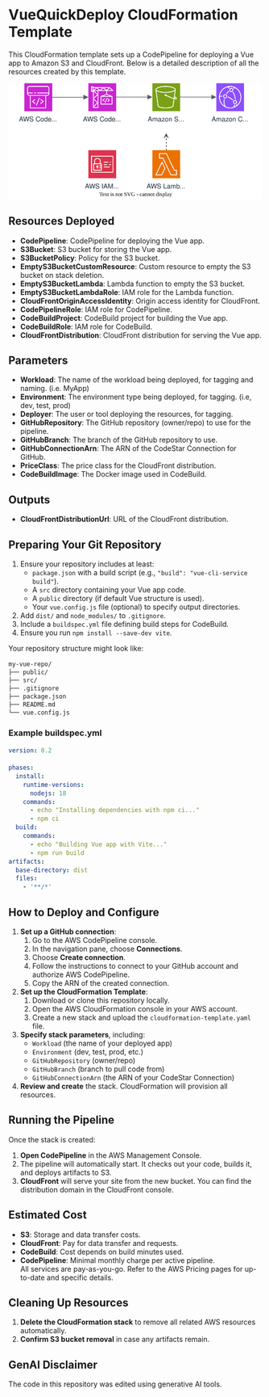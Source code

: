 # VueQuickDeploy CloudFormation Template

This CloudFormation template sets up a CodePipeline for deploying a Vue app to Amazon S3 and CloudFront. Below is a detailed description of all the resources created by this template.

![CloudFormation Architecture Diagram](diagram.svg)

## Resources Deployed

- **CodePipeline**: CodePipeline for deploying the Vue app.
- **S3Bucket**: S3 bucket for storing the Vue app.
- **S3BucketPolicy**: Policy for the S3 bucket.
- **EmptyS3BucketCustomResource**: Custom resource to empty the S3 bucket on stack deletion.
- **EmptyS3BucketLambda**: Lambda function to empty the S3 bucket.
- **EmptyS3BucketLambdaRole**: IAM role for the Lambda function.
- **CloudFrontOriginAccessIdentity**: Origin access identity for CloudFront.
- **CodePipelineRole**: IAM role for CodePipeline.
- **CodeBuildProject**: CodeBuild project for building the Vue app.
- **CodeBuildRole**: IAM role for CodeBuild.
- **CloudFrontDistribution**: CloudFront distribution for serving the Vue app.

## Parameters

- **Workload**: The name of the workload being deployed, for tagging and naming. (i.e. MyApp)
- **Environment**: The environment type being deployed, for tagging. (i.e, dev, test, prod)
- **Deployer**: The user or tool deploying the resources, for tagging.
- **GitHubRepository**: The GitHub repository (owner/repo) to use for the pipeline.
- **GitHubBranch**: The branch of the GitHub repository to use.
- **GitHubConnectionArn**: The ARN of the CodeStar Connection for GitHub.
- **PriceClass**: The price class for the CloudFront distribution.
- **CodeBuildImage**: The Docker image used in CodeBuild.

## Outputs

- **CloudFrontDistributionUrl**: URL of the CloudFront distribution.

## Preparing Your Git Repository

1. Ensure your repository includes at least:
   - `package.json` with a build script (e.g., `"build": "vue-cli-service build"`).
   - A `src` directory containing your Vue app code.
   - A `public` directory (if default Vue structure is used).
   - Your `vue.config.js` file (optional) to specify output directories.
2. Add `dist/` and `node_modules/` to `.gitignore`.
3. Include a `buildspec.yml` file defining build steps for CodeBuild.
4. Ensure you run `npm install --save-dev vite`.

Your repository structure might look like:
```
my-vue-repo/
├── public/
├── src/
├── .gitignore
├── package.json
├── README.md
└── vue.config.js
```

### Example buildspec.yml

```yaml
version: 0.2

phases:
  install:
    runtime-versions:
      nodejs: 18
    commands:
      - echo "Installing dependencies with npm ci..."
      - npm ci
  build:
    commands:
      - echo "Building Vue app with Vite..."
      - npm run build
artifacts:
  base-directory: dist
  files:
    - '**/*'
```

## How to Deploy and Configure

1. **Set up a GitHub connection**:
   1. Go to the AWS CodePipeline console.
   2. In the navigation pane, choose **Connections**.
   3. Choose **Create connection**.
   4. Follow the instructions to connect to your GitHub account and authorize AWS CodePipeline.
   5. Copy the ARN of the created connection.
2. **Set up the CloudFormation Template**:
   1. Download or clone this repository locally.  
   2. Open the AWS CloudFormation console in your AWS account.  
   3. Create a new stack and upload the `cloudformation-template.yaml` file.  
3. **Specify stack parameters**, including:
   - `Workload` (the name of your deployed app)
   - `Environment` (dev, test, prod, etc.)
   - `GitHubRepository` (owner/repo)
   - `GitHubBranch` (branch to pull code from)
   - `GitHubConnectionArn` (the ARN of your CodeStar Connection)
4. **Review and create** the stack. CloudFormation will provision all resources.

## Running the Pipeline

Once the stack is created:
1. **Open CodePipeline** in the AWS Management Console.
2. The pipeline will automatically start. It checks out your code, builds it, and deploys artifacts to S3.
3. **CloudFront** will serve your site from the new bucket. You can find the distribution domain in the CloudFront console.

## Estimated Cost

- **S3**: Storage and data transfer costs.  
- **CloudFront**: Pay for data transfer and requests.  
- **CodeBuild**: Cost depends on build minutes used.  
- **CodePipeline**: Minimal monthly charge per active pipeline.  
All services are pay-as-you-go. Refer to the AWS Pricing pages for up-to-date and specific details.

## Cleaning Up Resources

1. **Delete the CloudFormation stack** to remove all related AWS resources automatically.  
2. **Confirm S3 bucket removal** in case any artifacts remain.  


## GenAI Disclaimer

The code in this repository was edited using generative AI tools.